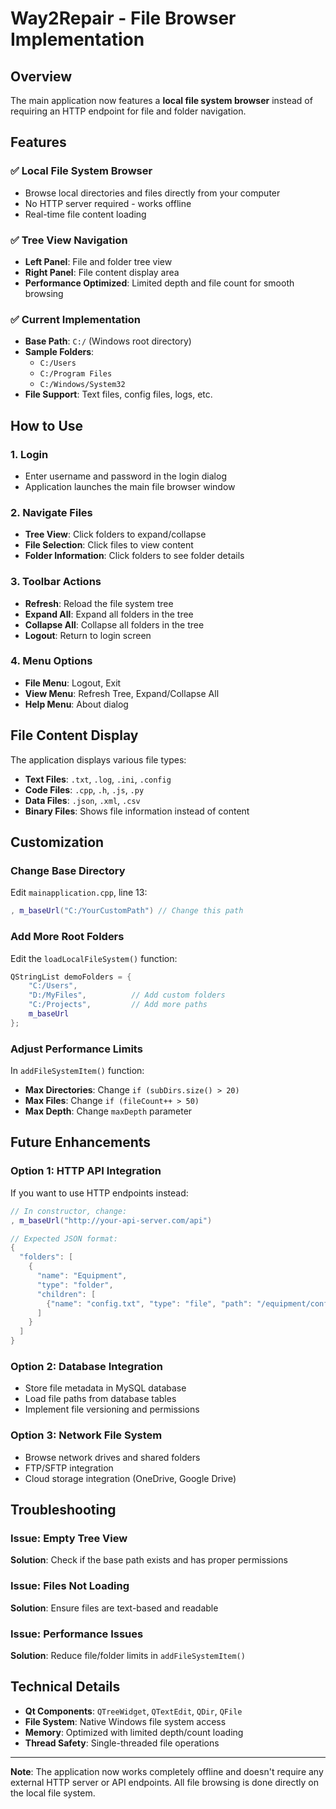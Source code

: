 # Way2Repair - File Browser Implementation

## Overview
The main application now features a **local file system browser** instead of requiring an HTTP endpoint for file and folder navigation.

## Features

### ✅ **Local File System Browser**
- Browse local directories and files directly from your computer
- No HTTP server required - works offline
- Real-time file content loading

### ✅ **Tree View Navigation**
- **Left Panel**: File and folder tree view
- **Right Panel**: File content display area
- **Performance Optimized**: Limited depth and file count for smooth browsing

### ✅ **Current Implementation**
- **Base Path**: `C:/` (Windows root directory)
- **Sample Folders**: 
  - `C:/Users`
  - `C:/Program Files`
  - `C:/Windows/System32`
- **File Support**: Text files, config files, logs, etc.

## How to Use

### 1. **Login**
- Enter username and password in the login dialog
- Application launches the main file browser window

### 2. **Navigate Files**
- **Tree View**: Click folders to expand/collapse
- **File Selection**: Click files to view content
- **Folder Information**: Click folders to see folder details

### 3. **Toolbar Actions**
- **Refresh**: Reload the file system tree
- **Expand All**: Expand all folders in the tree
- **Collapse All**: Collapse all folders in the tree
- **Logout**: Return to login screen

### 4. **Menu Options**
- **File Menu**: Logout, Exit
- **View Menu**: Refresh Tree, Expand/Collapse All
- **Help Menu**: About dialog

## File Content Display

The application displays various file types:
- **Text Files**: `.txt`, `.log`, `.ini`, `.config`
- **Code Files**: `.cpp`, `.h`, `.js`, `.py`
- **Data Files**: `.json`, `.xml`, `.csv`
- **Binary Files**: Shows file information instead of content

## Customization

### Change Base Directory
Edit `mainapplication.cpp`, line 13:
```cpp
, m_baseUrl("C:/YourCustomPath") // Change this path
```

### Add More Root Folders
Edit the `loadLocalFileSystem()` function:
```cpp
QStringList demoFolders = {
    "C:/Users",
    "D:/MyFiles",          // Add custom folders
    "C:/Projects",         // Add more paths
    m_baseUrl
};
```

### Adjust Performance Limits
In `addFileSystemItem()` function:
- **Max Directories**: Change `if (subDirs.size() > 20)`
- **Max Files**: Change `if (fileCount++ > 50)`
- **Max Depth**: Change `maxDepth` parameter

## Future Enhancements

### Option 1: HTTP API Integration
If you want to use HTTP endpoints instead:

```cpp
// In constructor, change:
, m_baseUrl("http://your-api-server.com/api")

// Expected JSON format:
{
  "folders": [
    {
      "name": "Equipment",
      "type": "folder",
      "children": [
        {"name": "config.txt", "type": "file", "path": "/equipment/config.txt"}
      ]
    }
  ]
}
```

### Option 2: Database Integration
- Store file metadata in MySQL database
- Load file paths from database tables
- Implement file versioning and permissions

### Option 3: Network File System
- Browse network drives and shared folders
- FTP/SFTP integration
- Cloud storage integration (OneDrive, Google Drive)

## Troubleshooting

### Issue: Empty Tree View
**Solution**: Check if the base path exists and has proper permissions

### Issue: Files Not Loading
**Solution**: Ensure files are text-based and readable

### Issue: Performance Issues
**Solution**: Reduce file/folder limits in `addFileSystemItem()`

## Technical Details

- **Qt Components**: `QTreeWidget`, `QTextEdit`, `QDir`, `QFile`
- **File System**: Native Windows file system access
- **Memory**: Optimized with limited depth/count loading
- **Thread Safety**: Single-threaded file operations

---

**Note**: The application now works completely offline and doesn't require any external HTTP server or API endpoints. All file browsing is done directly on the local file system.
